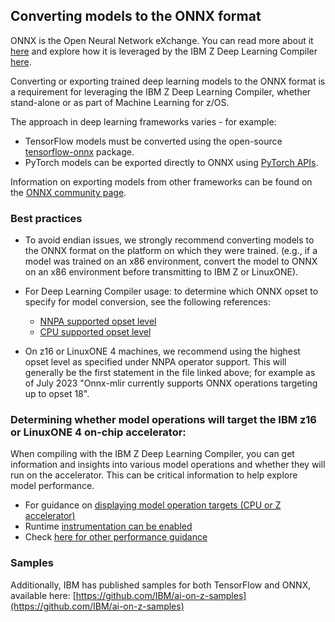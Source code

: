 ## Converting models to the ONNX format

ONNX is the Open Neural Network eXchange. You can read more about it [here](https://onnx.ai/) and explore how it is leveraged by the IBM Z Deep Learning Compiler [here](onnxdlc.md).

Converting or exporting trained deep learning models to the ONNX format is a requirement for leveraging the IBM Z Deep Learning Compiler, whether stand-alone or as part of Machine Learning for z/OS. 

The approach in deep learning frameworks varies - for example:

- TensorFlow models must be converted using the open-source [tensorflow-onnx](https://github.com/onnx/tensorflow-onnx) package.
- PyTorch models can be exported directly to ONNX using [PyTorch APIs](https://pytorch.org/docs/master/onnx.html).

Information on exporting models from other frameworks can be found on the [ONNX community page](https://onnx.ai/get-started.html).

### Best practices 

- To avoid endian issues, we strongly recommend converting models to the ONNX format on the platform on which they were trained. (e.g., if a model was trained on an x86 environment, convert the model to ONNX on an x86 environment before transmitting to IBM Z or LinuxONE). 

- For Deep Learning Compiler usage: to determine which ONNX opset to specify for model conversion, see the following references:

    - [NNPA supported opset level](https://github.com/onnx/onnx-mlir/blob/main/docs/SupportedONNXOps-NNPA.md)
    - [CPU supported opset level](https://github.com/onnx/onnx-mlir/blob/main/docs/SupportedONNXOps-cpu.md)

- On z16 or LinuxONE 4 machines, we recommend using the highest opset level as specified under NNPA operator support. This will generally be the first statement in the file linked above; for example as of July 2023 "Onnx-mlir currently supports ONNX operations targeting up to opset 18".

### Determining whether model operations will target the IBM z16 or LinuxONE 4 on-chip accelerator:

When compiling with the IBM Z Deep Learning Compiler, you can get information and insights into various model operations and whether they will run on the accelerator. This can be critical information to help explore model performance. 

- For guidance on [displaying model operation targets (CPU or Z accelerator)](https://github.com/ibm/zdlc#view-operation-targets-at-compile-time)
- Runtime [instrumentation can be enabled](https://github.com/ibm/zdlc#obtaining-ibm-z-deep-learning-compiler-debug-instrumentation-)
- Check [here for other performance guidance](https://github.com/ibm/zdlc#performance-tips-for-ibm-z-integrated-accelerator-for-ai-)

### Samples

Additionally, IBM has published samples for both TensorFlow and ONNX, available here: [https://github.com/IBM/ai-on-z-samples](https://github.com/IBM/ai-on-z-samples)